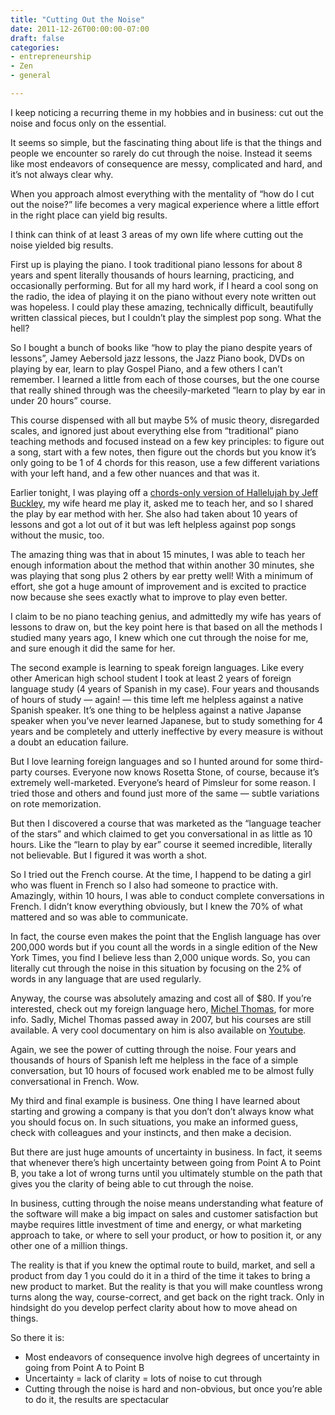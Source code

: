 ```yaml
---
title: "Cutting Out the Noise"
date: 2011-12-26T00:00:00-07:00
draft: false
categories:
- entrepreneurship
- Zen
- general

---
```

I keep noticing a recurring theme in my hobbies and in business: cut out the noise and focus only on the essential.

It seems so simple, but the fascinating thing about life is that the things and people we encounter so rarely do cut through the noise.  Instead it seems like most endeavors of consequence are messy, complicated and hard, and it’s not always clear why.

When you approach almost everything with the mentality of “how do I cut out the noise?” life becomes a very magical experience where a little effort in the right place can yield big results.

I think can think of at least 3 areas of my own life where cutting out the noise yielded big results.
<!--more-->
First up is playing the piano.  I took traditional piano lessons for about 8 years and spent literally thousands of hours learning, practicing, and occasionally performing.  But for all my hard work, if I heard a cool song on the radio, the idea of playing it on the piano without every note written out was hopeless.  I could play these amazing, technically difficult, beautifully written classical pieces, but I couldn’t play the simplest pop song.  What the hell?

So I bought a bunch of books like “how to play the piano despite years of lessons”, Jamey Aebersold jazz lessons, the Jazz Piano book, DVDs on playing by ear, learn to play Gospel Piano, and a few others I can’t remember.  I learned a little from each of those courses, but the one course that really shined through was the cheesily-marketed “learn to play by ear in under 20 hours” course.

This course dispensed with all but maybe 5% of music theory, disregarded scales, and ignored just about everything else from “traditional” piano teaching methods and focused instead on a few key principles: to figure out a song, start with a few notes, then figure out the chords but you know it’s only going to be 1 of 4 chords for this reason, use a few different variations with your left hand, and a few other nuances and that was it.

Earlier tonight, I was playing off a [chords-only version of Hallelujah by Jeff Buckley](http://tabs.ultimate-guitar.com/j/jeff_buckley/hallelujah_ver2_crd.htm), my wife heard me play it, asked me to teach her, and so I shared the play by ear method with her.  She also had taken about 10 years of lessons and got a lot out of it but was left helpless against pop songs without the music, too.

The amazing thing was that in about 15 minutes, I was able to teach her enough information about the method that within another 30 minutes, she was playing that song plus 2 others by ear pretty well!  With a minimum of effort, she got a huge amount of improvement and is excited to practice now because she sees exactly what to improve to play even better.

I claim to be no piano teaching genius, and admittedly my wife has years of lessons to draw on, but the key point here is that based on all the methods I studied many years ago, I knew which one cut through the noise for me, and sure enough it did the same for her.

The second example is learning to speak foreign languages.  Like every other American high school student I took at least 2 years of foreign language study (4 years of Spanish in my case).  Four years and thousands of hours of study — again! — this time left me helpless against a native Spanish speaker.  It’s one thing to be helpless against a native Japanse speaker when you’ve never learned Japanese, but to study something for 4 years and be completely and utterly ineffective by every measure is without a doubt an education failure.

But I love learning foreign languages and so I hunted around for some third-party courses.  Everyone now knows Rosetta Stone, of course, because it’s extremely well-marketed.  Everyone’s heard of Pimsleur for some reason.  I tried those and others and found just more of the same — subtle variations on rote memorization.

But then I discovered a course that was marketed as the “language teacher of the stars” and which claimed to get you conversational in as little as 10 hours.  Like the “learn to play by ear” course it seemed incredible, literally not believable.  But I figured it was worth a shot.

So I tried out the French course.  At the time, I happend to be dating a girl who was fluent in French so I also had someone to practice with.  Amazingly, within 10 hours, I was able to conduct complete conversations in French.  I didn’t know everything obviously, but I knew the 70% of what mattered and so was able to communicate.

In fact, the course even makes the point that the English language has over 200,000 words but if you count all the words in a single edition of the New York Times, you find I believe less than 2,000 unique words.  So, you can literally cut through the noise in this situation by focusing on the 2% of words in any language that are used regularly.

Anyway, the course was absolutely amazing and cost all of $80.  If you’re interested, check out my foreign language hero, [Michel Thomas](http://www.michelthomas.com/), for more info.  Sadly, Michel Thomas passed away in 2007, but his courses are still available.  A very cool documentary on him is also available on [Youtube](http://www.youtube.com/watch?v=P8jhy7ZQC38).

Again, we see the power of cutting through the noise.  Four years and thousands of hours of Spanish left me helpless in the face of a simple conversation, but 10 hours of focused work enabled me to be almost fully conversational in French.  Wow.

My third and final example is business.  One thing I have learned about starting and growing a company is that you don’t don’t always know what you should focus on.  In such situations, you make an informed guess, check with colleagues and your instincts, and then make a decision.

But there are just huge amounts of uncertainty in business.  In fact, it seems that whenever there’s high uncertainty between going from Point A to Point B, you take a lot of wrong turns until you ultimately stumble on the path that gives you the clarity of being able to cut through the noise.

In business, cutting through the noise means understanding what feature of the software will make a big impact on sales and customer satisfaction but maybe requires little investment of time and energy, or what marketing approach to take, or where to sell your product, or how to position it, or any other one of a million things.

The reality is that if you knew the optimal route to build, market, and sell a product from day 1 you could do it in a third of the time it takes to bring a new product to market.  But the reality is that you will make countless wrong turns along the way, course-correct, and get back on the right track.  Only in hindsight do you develop perfect clarity about how to move ahead on things.

So there it is:

* Most endeavors of consequence involve high degrees of uncertainty in going from Point A to Point B
* Uncertainty = lack of clarity = lots of noise to cut through
* Cutting through the noise is hard and non-obvious, but once you’re able to do it, the results are spectacular
